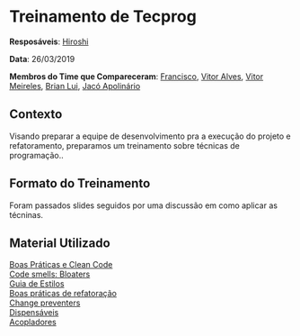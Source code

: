 # Treinamento de Tecprog

**Resposáveis**: [Hiroshi](https://github.com/Hirosi18)

**Data**: 26/03/2019

**Membros do Time que Compareceram**: [Francisco](https://github.com/FranciscoHeronildo), [Vitor Alves](https://github.com/vitorAlves7), [Vitor Meireles](https://github.com/VitorMeirelesOliveira), [Brian Lui](https://github.com/Brian2397), [Jacó Apolinário](https://github.com/Jacoapolinario)

## Contexto

Visando preparar a equipe de desenvolvimento pra a execução do projeto e refatoramento, preparamos um treinamento sobre técnicas de programação..

## Formato do Treinamento

Foram passados slides seguidos por uma discussão em como aplicar as técninas.

## Material Utilizado

[Boas Práticas e Clean Code](01.pdf "Boas Práticas e Clean Code")
<br>
[Code smells: Bloaters](02.pdf "Code smells: Bloaters")
<br>
[Guia de Estilos](03.pdf "Guia de Estilos")
<br>
[Boas práticas de refatoração](04.pdf "Boas práticas de refatoração")
<br>
[Change preventers](05.pdf "Change preventers")
<br>
[Dispensáveis](06.pdf "Dispensáveis")
<br>
[Acopladores](07.pdf "Acopladores")
